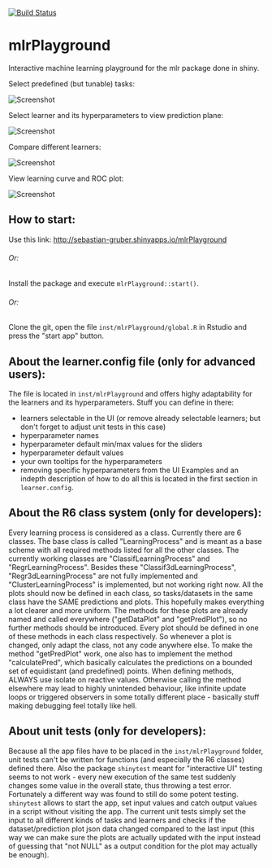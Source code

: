 [![Build Status](https://travis-ci.com/SebGruber1996/mlrPlayground.svg?token=aseAdkuRs3BN4g6uWRsf&branch=dev)](https://travis-ci.com/SebGruber1996/mlrPlayground)

# mlrPlayground
Interactive machine learning playground for the mlr package done in shiny.


Select predefined (but tunable) tasks:

![Screenshot](https://i.imgur.com/BVxxNQx.gif)



Select learner and its hyperparameters to view prediction plane:

![Screenshot](https://i.imgur.com/vR5UWyN.gif)



Compare different learners:

![Screenshot](https://i.imgur.com/N652vbS.gifv)



View learning curve and ROC plot:

![Screenshot](https://i.imgur.com/WGdOKeJ.gif)


## How to start:
Use this link:
http://sebastian-gruber.shinyapps.io/mlrPlayground

###### Or:
Install the package and execute ``mlrPlayground::start()``.

###### Or:
Clone the git, open the file ``inst/mlrPlayground/global.R`` in Rstudio and press the "start app" button.

## About the learner.config file (only for advanced users):
The file is located in ``inst/mlrPlayground`` and offers highy adaptability for the learners and its hyperparameters.
Stuff you can define in there:
- learners selectable in the UI (or remove already selectable learners; but don't forget to adjust unit tests in this case)
- hyperparameter names
- hyperparameter default min/max values for the sliders
- hyperparameter default values
- your own tooltips for the hyperparameters
- removing specific hyperparameters from the UI
Examples and an indepth description of how to do all this is located in the first section in ``learner.config``.

## About the R6 class system (only for developers):
Every learning process is considered as a class. Currently there are 6 classes. The base class is called "LearningProcess" and is meant as a base scheme with all required methods listed for all the other classes. The currently working classes are "ClassifLearningProcess" and "RegrLearningProcess". Besides these "Classif3dLearningProcess", "Regr3dLearningProcess" are not fully implemented and "ClusterLearningProcess" is implemented, but not working right now. All the plots should now be defined in each class, so tasks/datasets in the same class have the SAME predictions and plots. This hopefully makes everything a lot clearer and more uniform. The methods for these plots are already named and called everywhere ("getDataPlot" and "getPredPlot"), so no further methods should be introduced. Every plot should be defined in one of these methods in each class respectively. So whenever a plot is changed, only adapt the class, not any code anywhere else. To make the method "getPredPlot" work, one also has to implement the method "calculatePred", which basically calculates the predictions on a bounded set of equidistant (and predefined) points. When defining methods, ALWAYS use isolate on reactive values. Otherwise calling the method elsewhere may lead to highly unintended behaviour, like infinite update loops or triggered observers in some totally different place - basically stuff making debugging feel totally like hell.

## About unit tests (only for developers):
Because all the app files have to be placed in the ``inst/mlrPlayground`` folder, unit tests can't be written for functions (and especially the R6 classes) defined there. Also the package ``shinytest`` meant for "interactive UI" testing seems to not work - every new execution of the same test suddenly changes some value in the overall state, thus throwing a test error.
Fortunately a different way was found to still do some potent testing.
``shinytest`` allows to start the app, set input values and catch output values in a script without visiting the app. The current unit tests simply set the input to all different kinds of tasks and learners and checks if the dataset/prediction plot json data changed compared to the last input (this way we can make sure the plots are actually updated with the input instead of guessing that "not NULL" as a output condition for the plot may actually be enough).
